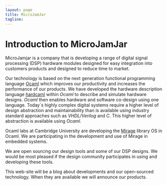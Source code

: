 ```yaml
---
layout: page
title: MicroJamJar
tagline:
---
```


# Introduction to MicroJamJar

MicroJamjar is a company that is developing a range of digital signal 
processing (DSP) hardware modules designed for easy integration into 
customers products and designed to reduce time to market.

Our technology is based on the next generation functional programming 
language [Ocaml]( http://en.m.wikipedia.org/wiki/OCaml)  which 
improves our productivity and increases the performance of our products. 
We have developed the hardware description language 
[hardcaml]( http://ujamjar.github.io/hardcaml ) within *Ocaml* to describe 
and simulate hardware designs. *Ocaml* then enables hardware and software 
co-design using one language. Today`s highly complex digital systems 
require a higher level of design abstraction and maintainability than 
is available using industry standard approaches such as *VHDL/Verilog* 
and *C*. This higher level of abstraction is available using *Ocaml*.

Ocaml labs at Cambridge University are developing the 
[Mirage]( http://www.openmirage.org ) library OS in Ocaml. We are 
participating in the development and use of Mirage in embedded systems. 

We are open sourcing our design tools and some of our DSP designs. We 
would be most pleased if the design community participates in using and 
developing these tools.

This web-site will be a blog about developments and our open-sourced 
technology. When they are available we will announce our products.

